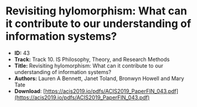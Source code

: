 # Revisiting hylomorphism: What can it contribute to our understanding of information systems?

- **ID:** 43
- **Track:** Track 10. IS Philosophy, Theory, and Research Methods
- **Title:** Revisiting hylomorphism: What can it contribute to our understanding of information systems?
- **Authors:** Lauren A Bennett, Janet Toland, Bronwyn Howell and Mary Tate
- **Download**: [https://acis2019.io/pdfs/ACIS2019_PaperFIN_043.pdf](https://acis2019.io/pdfs/ACIS2019_PaperFIN_043.pdf)